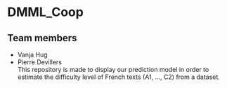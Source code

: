 # DMML_Coop
## Team members
* Vanja Hug
* Pierre Devillers \
This repository is made to display our prediction model in order to estimate the difficulty level of French texts (A1, ..., C2) from a dataset. 
